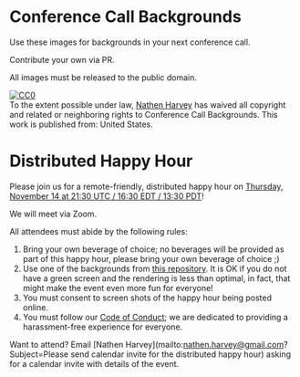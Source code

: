 # Conference Call Backgrounds

Use these images for backgrounds in your next conference call.

Contribute your own via PR.

All images must be released to the public domain.

<p xmlns:dct="http://purl.org/dc/terms/" xmlns:vcard="http://www.w3.org/2001/vcard-rdf/3.0#">
  <a rel="license"
     href="http://creativecommons.org/publicdomain/zero/1.0/">
    <img src="http://i.creativecommons.org/p/zero/1.0/88x31.png" style="border-style: none;" alt="CC0" />
  </a>
  <br />
  To the extent possible under law,
  <a rel="dct:publisher"
     href="https://github.com/nathenharvey/zoom-backgrounds">
    <span property="dct:title">Nathen Harvey</span></a>
  has waived all copyright and related or neighboring rights to
  <span property="dct:title">Conference Call Backgrounds</span>.
This work is published from:
<span property="vcard:Country" datatype="dct:ISO3166"
      content="US" about="https://github.com/nathenharvey/zoom-backgrounds">
  United States</span>.
</p>

# Distributed Happy Hour

Please join us for a remote-friendly, distributed happy hour on [Thursday, November 14 at 21:30 UTC / 16:30 EDT / 13:30 PDT](https://everytimezone.com/?t=5dcc9900,50a)!

We will meet via Zoom.

All attendees must abide by the following rules:

1.  Bring your own beverage of choice; no beverages will be provided as part of this happy hour, please bring your own beverage of choice ;)
2.  Use one of the backgrounds from [this repository](https://github.com/nathenharvey/conference-call-backgrounds).  It is OK if you do not have a green screen and the rendering is less than optimal, in fact, that might make the event even more fun for everyone!
3.  You must consent to screen shots of the happy hour being posted online.
4.  You must follow our [Code of Conduct](https://github.com/nathenharvey/conference-call-backgrounds/blob/master/CONDUCT.md); we are dedicated to providing a harassment-free experience for everyone.

Want to attend?  Email [Nathen Harvey](mailto:nathen.harvey@gmail.com?Subject=Please send calendar invite for the distributed happy hour) asking for a calendar invite with details of the event.